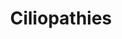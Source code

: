 ---
annotations:
- id: DOID:1056
  parent: genetic disease
  type: Disease Ontology
  value: oculocerebrorenal syndrome
- id: DOID:0050592
  type: Disease Ontology
  value: asphyxiating thoracic dystrophy
- id: PW:0000013
  parent: disease pathway
  type: Pathway Ontology
  value: disease pathway
- id: DOID:10003
  type: Disease Ontology
  value: sensorineural hearing loss
- id: DOID:0050777
  parent: central nervous system disease
  type: Disease Ontology
  value: Joubert syndrome
- id: DOID:0080322
  type: Disease Ontology
  value: polycystic kidney disease
- id: DOID:0050778
  parent: genetic disease
  type: Disease Ontology
  value: Meckel syndrome
- id: DOID:12712
  parent: genetic disease
  type: Disease Ontology
  value: nephronophthisis
- id: DOID:0050572
  parent: genetic disease
  type: Disease Ontology
  value: cone-rod dystrophy
- id: DOID:9562
  parent: genetic disease
  type: Disease Ontology
  value: primary ciliary dyskinesia
- id: DOID:5223
  type: Disease Ontology
  value: infertility
- id: DOID:4621
  type: Disease Ontology
  value: holoprosencephaly
- id: DOID:0050576
  parent: genetic disease
  type: Disease Ontology
  value: Senior-Loken syndrome
- id: DOID:12714
  parent: genetic disease
  type: Disease Ontology
  value: Ellis-Van Creveld syndrome
- id: DOID:0050902
  parent: central nervous system disease
  type: Disease Ontology
  value: medulloblastoma
- id: DOID:1682
  parent: cardiovascular system disease
  type: Disease Ontology
  value: congenital heart disease
- id: DOID:4890
  parent: central nervous system disease
  type: Disease Ontology
  value: juvenile myoclonic epilepsy
- id: DOID:14791
  type: Disease Ontology
  value: Leber congenital amaurosis
- id: DOID:0060558
  parent: genetic disease
  type: Disease Ontology
  value: lethal congenital contracture syndrome
- id: DOID:9248
  parent: genetic disease
  type: Disease Ontology
  value: Pallister-Hall syndrome
- id: DOID:12336
  type: Disease Ontology
  value: male infertility
- id: DOID:10584
  type: Disease Ontology
  value: retinitis pigmentosa
- id: DOID:0060234
  type: Disease Ontology
  value: Carpenter syndrome
- id: DOID:1935
  parent: genetic disease
  type: Disease Ontology
  value: Bardet-Biedl syndrome
- id: DOID:0050779
  parent: genetic disease
  type: Disease Ontology
  value: hydrolethalus syndrome
- id: DOID:14761
  parent: genetic disease
  type: Disease Ontology
  value: Greig cephalopolysyndactyly syndrome
- id: DOID:0050676
  parent: genetic disease
  type: Disease Ontology
  value: Birt-Hogg-Dube syndrome
- id: DOID:4501
  type: Disease Ontology
  value: orofaciodigital syndrome
- id: DOID:0060340
  parent: genetic disease
  type: Disease Ontology
  value: ciliopathy
authors:
- Rlee
- Khanspers
- AlexanderPico
- Eweitz
citedin:
- link: 10.3390/cancers16122260
  title: Transcript-Level Biomarkers of Early Lung Carcinogenesis in Bronchial Lesions
    (2024)
communities:
- RareDiseases
- SkeletalDysplasia
- ontox
description: The major structures of motile and non-motile cilia (top), the early
  steps of ciliogenesis (middle), and the links between ciliary trafficking and ciliopathies
  (bottom) from Reiter 2017.
last-edited: 2024-02-25
ndex: 4da92a18-8b6d-11eb-9e72-0ac135e8bacf
organisms:
- Homo sapiens
redirect_from:
- /index.php/Pathway:WP4803
- /instance/WP4803
- /instance/WP4803_r128947
revision: r128947
schema-jsonld:
- '@context': https://schema.org/
  '@id': https://wikipathways.github.io/pathways/WP4803.html
  '@type': Dataset
  creator:
    '@type': Organization
    name: WikiPathways
  description: The major structures of motile and non-motile cilia (top), the early
    steps of ciliogenesis (middle), and the links between ciliary trafficking and
    ciliopathies (bottom) from Reiter 2017.
  keywords:
  - ADCY6
  - AHI1
  - AK7
  - ALMS1
  - ANKS3
  - ANKS6
  - ARL13B
  - ARL2BP
  - ARL3
  - ARL6
  - ARMC4
  - ATXN10
  - B9D1
  - B9D2
  - BBIP1
  - BBS1
  - BBS10
  - BBS12
  - BBS2
  - BBS4
  - BBS5
  - BBS7
  - BBS9
  - C21orf2
  - C21orf59
  - C2CD3
  - C2orf71
  - C5orf42
  - C8orf37
  - CC2D2A
  - CCDC103
  - CCDC114
  - CCDC151
  - CCDC28B
  - CCDC39
  - CCDC40
  - CCDC65
  - CCNO
  - CCNQ
  - CENPF
  - CEP104
  - CEP120
  - CEP164
  - CEP19
  - CEP290
  - CEP41
  - CEP78
  - CEP83
  - CFAP52
  - CFAP53
  - CLUAP1
  - CNGA1
  - CNGB1
  - CRX
  - CSPP1
  - DCDC2
  - DDX59
  - DNAAF1
  - DNAAF2
  - DNAAF3
  - DNAAF4
  - DNAAF5
  - DNAH11
  - DNAH6
  - DNAI1
  - DNAI2
  - DNAJB13
  - DNAL1
  - DRC1
  - DYNC2H1
  - DYNC2LI1
  - EFHC1
  - EVC
  - EVC2
  - FAM161A
  - FLCN
  - GALNT11
  - GAS8
  - GLI2
  - GLI3
  - GLIS2
  - GPR161
  - HYDIN
  - HYLS1
  - ICK
  - IFT122
  - IFT140
  - IFT172
  - IFT27
  - IFT43
  - IFT52
  - IFT57
  - IFT80
  - IFT81
  - INPP5E
  - INTU
  - INVS
  - IQCB1
  - KIAA0556
  - KIAA0586
  - KIAA0753
  - KIF7
  - KIZ
  - LCA5
  - LRRC6
  - LZTFL1
  - MAK
  - MCIDAS
  - MKKS
  - MKS1
  - NEK1
  - NEK2
  - NEK8
  - NEK9
  - NME7
  - NME9
  - NPHP1
  - NPHP3
  - NPHP4
  - OCRL
  - OFD1
  - PDE6D
  - PIBF1
  - PIH1D3
  - PIK3R4
  - PKD1
  - PKD1L1
  - PKD2
  - PKHD1
  - PLK4
  - POC1A
  - POC1B
  - POMGNT1
  - RAB23
  - RAB28
  - RP1
  - RP1L1
  - RP2
  - RPGRIP1
  - RPGRIP1L
  - RSPH1
  - RSPH3
  - RSPH4A
  - RSPH9
  - SCLT1
  - SDCCAG8
  - SMO
  - SPAG1
  - SPATA7
  - SUFU
  - TAPT1
  - TBC1D32
  - TCTEX1D2
  - TCTN1
  - TCTN2
  - TCTN3
  - TMEM107
  - TMEM138
  - TMEM17
  - TMEM216
  - TMEM231
  - TMEM237
  - TMEM67
  - TOPORS
  - TRAF3IP1
  - TRIM32
  - TTBK2
  - TTC21B
  - TTC25
  - TTC8
  - TTLL5
  - TUB
  - TULP1
  - UNC119
  - USP9X
  - WDPCP
  - WDR19
  - WDR34
  - WDR35
  - WDR60
  - XPNPEP3
  - ZIC2
  - ZMYND10
  - ZNF423
  license: CC0
  name: Ciliopathies
seo: CreativeWork
title: Ciliopathies
wpid: WP4803
---